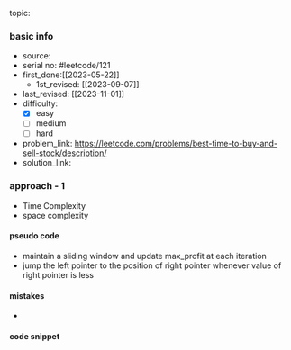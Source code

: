 topic:

### basic info
- source: 
- serial no: #leetcode/121
- first_done:[[2023-05-22]]
	- 1st_revised: [[2023-09-07]]
- last_revised: [[2023-11-01]]
- difficulty:
	- [x] easy
	- [ ] medium
	- [ ] hard
- problem_link: https://leetcode.com/problems/best-time-to-buy-and-sell-stock/description/
- solution_link:

### approach - 1
- Time Complexity
- space complexity

#### pseudo code
- maintain a sliding window and update max_profit at each iteration
- jump the left pointer to the position of right pointer whenever value of right pointer is less
#### mistakes
- 
#### code snippet
```python

```